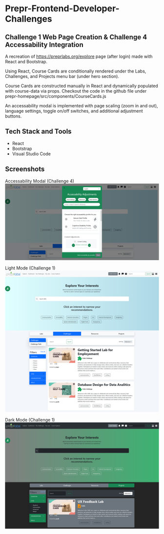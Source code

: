 # Prepr-Frontend-Developer-Challenges 
## Challenge 1 Web Page Creation & Challenge 4 Accessability Integration 
A recreation of https://preprlabs.org/explore page (after login) made with React and Bootstrap.

Using React, Course Cards are conditionally rendered under the Labs, Challenges, and Projects menu bar (under hero section).

Course Cards are constructed manually in React and dynamically populated with course-data via props. Checkout the code in the github file under prepr-homepage/src/components/CourseCards.js

An accessability modal is implemented with page scaling (zoom in and out), language settings, toggle on/off switches, and additional adjustment buttons.

## Tech Stack and Tools
- React
- Bootstrap
- Visual Studio Code
  
## Screenshots
Accessability Modal (Challenge 4)
![Light Mode](images/explorePageModal.png "Light Mode")

Light Mode (Challenge 1)
![Light Mode](images/explorePageLightMode.png "Light Mode")

Dark Mode (Challenge 1)
![Dark Mode](images/explorePageDarkMode.png "Dark Mode")